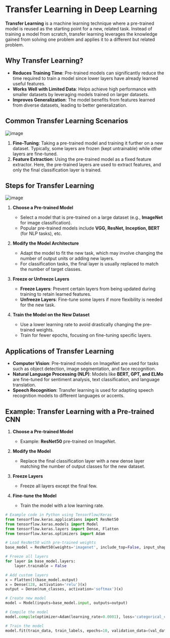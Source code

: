 # Transfer Learning in Deep Learning

**Transfer Learning** is a machine learning technique where a pre-trained model is reused as the starting point for a new, related task. Instead of training a model from scratch, transfer learning leverages the knowledge gained from solving one problem and applies it to a different but related problem.

## Why Transfer Learning?

- **Reduces Training Time**: Pre-trained models can significantly reduce the time required to train a model since lower layers have already learned useful features.
- **Works Well with Limited Data**: Helps achieve high performance with smaller datasets by leveraging models trained on larger datasets.
- **Improves Generalization**: The model benefits from features learned from diverse datasets, leading to better generalization.

## Common Transfer Learning Scenarios
![image](https://github.com/user-attachments/assets/36ecbe51-f294-4c9a-9ece-4cffd0d0a982)

1. **Fine-Tuning**: Taking a pre-trained model and training it further on a new dataset. Typically, some layers are frozen (kept untrainable) while other layers are fine-tuned.
2. **Feature Extraction**: Using the pre-trained model as a fixed feature extractor. Here, the pre-trained layers are used to extract features, and only the final classification layer is trained.

## Steps for Transfer Learning
![image](https://github.com/user-attachments/assets/3e6e772b-359f-4b1d-b539-51e6ea94e1e5)

1. **Choose a Pre-trained Model**
   - Select a model that is pre-trained on a large dataset (e.g., **ImageNet** for image classification).
   - Popular pre-trained models include **VGG, ResNet, Inception, BERT** (for NLP tasks), etc.

2. **Modify the Model Architecture**
   - Adapt the model to fit the new task, which may involve changing the number of output units or adding new layers.
   - For classification tasks, the final layer is usually replaced to match the number of target classes.

3. **Freeze or Unfreeze Layers**
   - **Freeze Layers**: Prevent certain layers from being updated during training to retain learned features.
   - **Unfreeze Layers**: Fine-tune some layers if more flexibility is needed for the new task.

4. **Train the Model on the New Dataset**
   - Use a lower learning rate to avoid drastically changing the pre-trained weights.
   - Train for fewer epochs, focusing on fine-tuning specific layers.

## Applications of Transfer Learning

- **Computer Vision**: Pre-trained models on ImageNet are used for tasks such as object detection, image segmentation, and face recognition.
- **Natural Language Processing (NLP)**: Models like **BERT, GPT, and ELMo** are fine-tuned for sentiment analysis, text classification, and language translation.
- **Speech Recognition**: Transfer learning is used for adapting speech recognition models to different languages or accents.

## Example: Transfer Learning with a Pre-trained CNN

1. **Choose a Pre-trained Model**
   - Example: **ResNet50** pre-trained on ImageNet.

2. **Modify the Model**
   - Replace the final classification layer with a new dense layer matching the number of output classes for the new dataset.

3. **Freeze Layers**
   - Freeze all layers except the final few.

4. **Fine-tune the Model**
   - Train the model with a low learning rate.

```python
# Example code in Python using TensorFlow/Keras
from tensorflow.keras.applications import ResNet50
from tensorflow.keras.models import Model
from tensorflow.keras.layers import Dense, Flatten
from tensorflow.keras.optimizers import Adam

# Load ResNet50 with pre-trained weights
base_model = ResNet50(weights='imagenet', include_top=False, input_shape=(224, 224, 3))

# Freeze all layers
for layer in base_model.layers:
    layer.trainable = False

# Add custom layers
x = Flatten()(base_model.output)
x = Dense(128, activation='relu')(x)
output = Dense(num_classes, activation='softmax')(x)

# Create new model
model = Model(inputs=base_model.input, outputs=output)

# Compile the model
model.compile(optimizer=Adam(learning_rate=0.0001), loss='categorical_crossentropy', metrics=['accuracy'])

# Train the model
model.fit(train_data, train_labels, epochs=10, validation_data=(val_data, val_labels))
```
